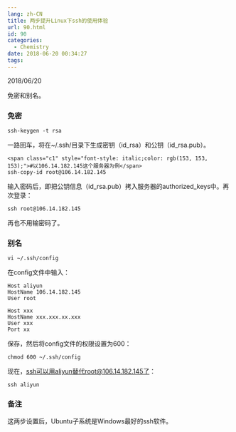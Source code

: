 ```yaml
---
lang: zh-CN
title: 两步提升Linux下ssh的使用体验
url: 90.html
id: 90
categories:
  - Chemistry
date: 2018-06-20 00:34:27
tags:
---
```


2018/06/20

免密和别名。

### 免密

    ssh-keygen -t rsa

一路回车，将在~/.ssh/目录下生成密钥（id\_rsa）和公钥（id\_rsa.pub）。

    <span class="c1" style="font-style: italic;color: rgb(153, 153, 153);">#以106.14.182.145这个服务器为例</span>
    ssh-copy-id root@106.14.182.145

输入密码后，即把公钥信息（id\_rsa.pub）拷入服务器的authorized\_keys中。再次登录：

    ssh root@106.14.182.145

再也不用输密码了。

### 别名

    vi ~/.ssh/config

在config文件中输入：

    Host aliyun
    HostName 106.14.182.145
    User root
      
    Host xxx
    HostName xxx.xxx.xx.xxx
    User xxx
    Port xx

保存，然后将config文件的权限设置为600：

    chmod 600 ~/.ssh/config

现在，ssh可以用aliyun替代root@106.14.182.145了：

    ssh aliyun

### 备注

这两步设置后，Ubuntu子系统是Windows最好的ssh软件。
